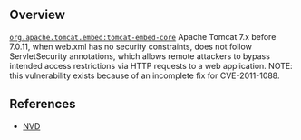 ## Overview
[`org.apache.tomcat.embed:tomcat-embed-core`](http://search.maven.org/#search%7Cga%7C1%7Ca%3A%22tomcat-embed-core%22)
Apache Tomcat 7.x before 7.0.11, when web.xml has no security constraints, does not follow ServletSecurity annotations, which allows remote attackers to bypass intended access restrictions via HTTP requests to a web application.  NOTE: this vulnerability exists because of an incomplete fix for CVE-2011-1088.

## References
- [NVD](https://web.nvd.nist.gov/view/vuln/detail?vulnId=CVE-2011-1419)